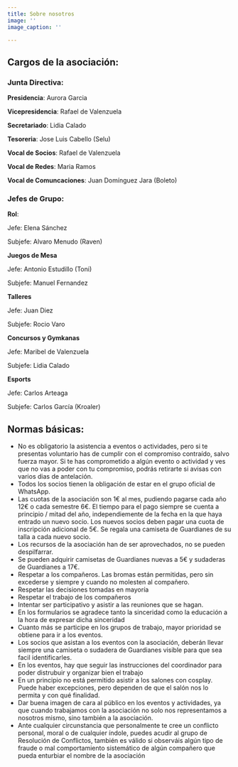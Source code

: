 ```yaml
---
title: Sobre nosotros
image: ''
image_caption: ''

---
```

## Cargos de la asociación:

### Junta Directiva:

**Presidencia**: Aurora Garcia

**Vicepresidencia**: Rafael de Valenzuela

**Secretariado**: Lidia Calado

**Tesoreria**: Jose Luis Cabello (Selu)

**Vocal de Socios**: Rafael de Valenzuela

**Vocal de Redes**: Maria Ramos

**Vocal de Comuncaciones**: Juan Domínguez Jara (Boleto)

### Jefes de Grupo:

**Rol**:

Jefe: Elena Sánchez

Subjefe: Alvaro Menudo (Raven)

**Juegos de Mesa**

Jefe: Antonio Estudillo (Toni)

Subjefe: Manuel Fernandez

**Talleres**

Jefe: Juan Diez

Subjefe: Rocio Varo

**Concursos y Gymkanas**

Jefe: Maribel de Valenzuela

Subjefe: Lidia Calado

**Esports**

Jefe: Carlos Arteaga

Subjefe: Carlos García (Kroaler)

## Normas básicas:

* No es obligatorio la asistencia a eventos o actividades, pero si te presentas voluntario has de cumplir con el compromiso contraído, salvo fuerza mayor. Si te has comprometido a algún evento o actividad y ves que no vas a poder con tu compromiso, podrás retirarte si avisas con varios dias de antelación.
* Todos los socios tienen la obligación de estar en el grupo oficial de WhatsApp.
* Las cuotas de la asociación son 1€ al mes, pudiendo pagarse cada año 12€ o cada semestre 6€. El tiempo para el pago siempre se cuenta a principio / mitad del año, independiemente de la fecha en la que haya entrado un nuevo socio. Los nuevos socios deben pagar una cuota de inscripción adicional de 5€. Se regala una camiseta de Guardianes de su talla a cada nuevo socio.
* Los recursos de la asociación han de ser aprovechados, no se pueden despilfarrar.
* Se pueden adquirir camisetas de Guardianes nuevas a 5€ y sudaderas de Guardianes a 17€.
* Respetar a los compañeros. Las bromas están permitidas, pero sin excederse y siempre y cuando no molesten al compañero.
* Respetar las decisiones tomadas en mayoría
* Respetar el trabajo de los compañeros
* Intentar ser participativo y asistir a las reuniones que se hagan.
* En los formularios se agradece tanto la sinceridad como la educación a la hora de expresar dicha sinceridad
* Cuanto más se participe en los grupos de trabajo, mayor prioridad se obtiene para ir a los eventos.
* Los socios que asistan a los eventos con la asociación, deberán llevar siempre una camiseta o sudadera de Guardianes visible para que sea facil identificarles.
* En los eventos, hay que seguir las instrucciones del coordinador para poder distrubuir y organizar bien el trabajo
* En un principio no está permitido asistir a los salones con cosplay. Puede haber excepciones, pero dependen de que el salón nos lo permita y con qué finalidad.
* Dar buena imagen de cara al público en los eventos y actividades, ya que cuando trabajamos con la asociación no solo nos representamos a nosotros mismo, sino también a la asociación.
* Ante cualquier circunstancia que personalmente te cree un conflicto personal, moral o de cualquier índole, puedes acudir al grupo de Resolución de Conflictos, también es válido si observáis algún tipo de fraude o mal comportamiento sistemático de algún compañero que pueda enturbiar el nombre de la asociación